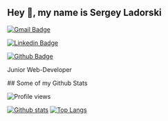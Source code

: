 ## Hey 👋, my name is Sergey Ladorski

[![Gmail Badge](https://img.shields.io/badge/-sergeyladorski@gmail.com-c14438?style=flat&logo=Gmail&logoColor=white&link=mailto:sergeyladorski@gmail.com)](mailto:sergeyladorski@gmail.com) 

[![Linkedin Badge](https://img.shields.io/badge/-sergeyladorski-0072b1?style=flat&logo=Linkedin&logoColor=white&link=https://www.linkedin.com/in/sergeyladorski/)](https://www.linkedin.com/in/sergeyladorski/)

[![Github Badge](https://img.shields.io/badge/-sergeyladorski-grey?style=flat&logo=github&logoColor=white&link=https://github.com/sergeyladorski/)](https://www.github.com/sergeyladorski/) 


<p align='left'>Junior Web-Developer</p>
## Some of my Github Stats
<p align=left> <img src=https://gpvc.arturio.dev/sergeyladorski alt='Profile views' /> </p>

[![Github stats](https://github-readme-stats.vercel.app/api?username=sergeyladorski&show_icons=true&include_all_commits=true)](https://github.com/sergeyladorski/github-readme-stats)
[![Top Langs](https://github-readme-stats.vercel.app/api/top-langs/?username=sergeyladorski&layout=compact)](https://github.com/sergeyladorski/github-readme-stats)
